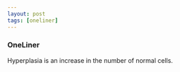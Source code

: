 ```yaml
---
layout: post
tags: [oneliner]
---
```



### OneLiner

Hyperplasia is an increase in the number of normal cells.

